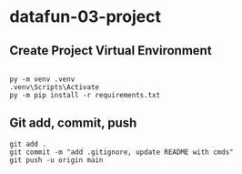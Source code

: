 # datafun-03-project

## Create Project Virtual Environment

```shell

py -m venv .venv
.venv\Scripts\Activate
py -m pip install -r requirements.txt

```

## Git add, commit, push 

```shell
git add .
git commit -m "add .gitignore, update README with cmds"
git push -u origin main
```
